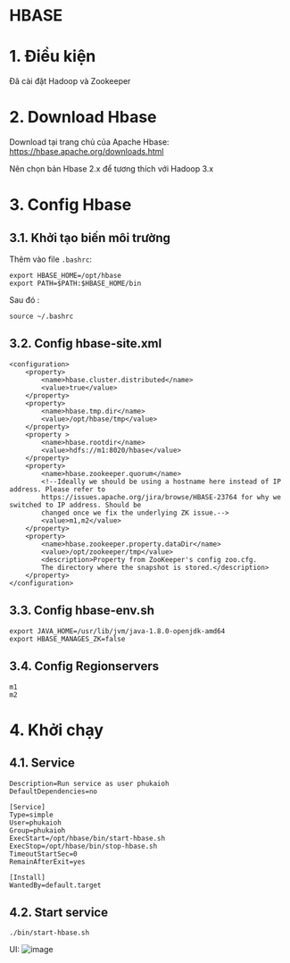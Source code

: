 HBASE
===

# 1. Điều kiện
Đã cài đặt Hadoop và Zookeeper

# 2. Download Hbase
Download tại trang chủ của Apache Hbase:
https://hbase.apache.org/downloads.html

Nên chọn bản Hbase 2.x để tương thích với Hadoop 3.x

# 3. Config Hbase

## 3.1. Khởi tạo biến môi trường
Thêm vào file `.bashrc`:

```
export HBASE_HOME=/opt/hbase
export PATH=$PATH:$HBASE_HOME/bin
```

Sau đó : 
```
source ~/.bashrc
```

## 3.2. Config hbase-site.xml
```
<configuration>
    <property>
        <name>hbase.cluster.distributed</name>
        <value>true</value>
    </property>
    <property>
        <name>hbase.tmp.dir</name>
        <value>/opt/hbase/tmp</value>
    </property>
    <property >
        <name>hbase.rootdir</name>
        <value>hdfs://m1:8020/hbase</value>
    </property>
    <property>
        <name>hbase.zookeeper.quorum</name>
        <!--Ideally we should be using a hostname here instead of IP address. Please refer to
        https://issues.apache.org/jira/browse/HBASE-23764 for why we switched to IP address. Should be
        changed once we fix the underlying ZK issue.-->
        <value>m1,m2</value>
    </property>
    <property>
        <name>hbase.zookeeper.property.dataDir</name>
        <value>/opt/zookeeper/tmp</value>
        <description>Property from ZooKeeper's config zoo.cfg.
        The directory where the snapshot is stored.</description>
    </property>
</configuration>
```
## 3.3. Config hbase-env.sh
```
export JAVA_HOME=/usr/lib/jvm/java-1.8.0-openjdk-amd64
export HBASE_MANAGES_ZK=false
```

## 3.4. Config Regionservers
```
m1
m2
```

# 4. Khởi chạy

## 4.1. Service
```
Description=Run service as user phukaioh
DefaultDependencies=no

[Service]
Type=simple
User=phukaioh
Group=phukaioh
ExecStart=/opt/hbase/bin/start-hbase.sh
ExecStop=/opt/hbase/bin/stop-hbase.sh  
TimeoutStartSec=0
RemainAfterExit=yes

[Install]
WantedBy=default.target
```

## 4.2. Start service
```
./bin/start-hbase.sh
```

UI: 
![image](https://user-images.githubusercontent.com/81508954/201505309-93bab578-87df-4330-a91d-220a2aca4147.png)

